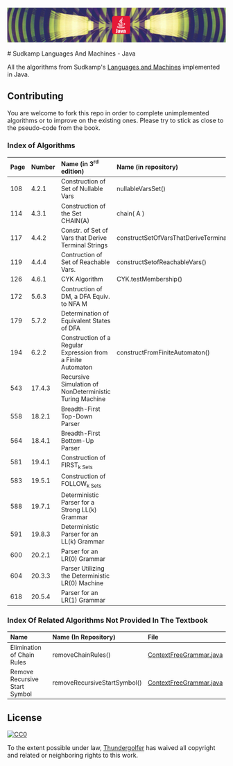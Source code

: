 <p align="center">
  <img src="images/repo_header_java.png">
</p>
# Sudkamp Languages And Machines - Java 

All the algorithms from Sudkamp's [Languages and Machines](http://www.amazon.com/Languages-Machines-Introduction-Computer-Science/dp/0321322215) implemented in Java.

## Contributing

You are welcome to fork this repo in order to complete unimplemented algorithms or to improve on the existing ones. Please try to stick as close to the pseudo-code from the book.

### Index of Algorithms

| **Page** | **Number** | **Name (in 3<sup>rd</sup> edition)** | **Name (in repository)** | **File**   |
|:----------|:-----------|:-------------------------------------|:-------------------------|:-----------|
| 108       | 4.2.1      | Construction of Set of Nullable Vars | nullableVarsSet()        | [ContextFreeGrammar.java](src\main\java\grammars\ContextFreeGrammar.java) |
| 114	    | 4.3.1      | Construction of the Set CHAIN(A)     | chain( A ) | [ContextFreeGrammar.java](src\main\java\grammars\ContextFreeGrammar.java)|
| 117       | 4.4.2      | Constr. of Set of Vars that Derive Terminal Strings | constructSetOfVarsThatDeriveTerminalStrings() | [ContextFreeGrammar.java](src\main\java\grammars\ContextFreeGrammar.java)|
| 119       | 4.4.4      | Contruction of Set of Reachable Vars. | constructSetofReachableVars() | [ContextFreeGrammar.java](src\main\java\grammars\ContextFreeGrammar.java)|
| 126       | 4.6.1      | CYK Algorithm | CYK.testMembership() | [CYK.java](src\main\java\parsing\CYK.java)|
| 172       | 5.6.3      | Contruction of DM, a DFA Equiv. to NFA M | | | 
| 179       | 5.7.2      | Determination of Equivalent States of DFA | | |
| 194       | 6.2.2      | Construction of a Regular Expression from a Finite Automaton | constructFromFiniteAutomaton() | [RegExp.java](src\main\java\RegExp.java)|
| 543       | 17.4.3     | Recursive Simulation of NonDeterministic Turing Machine | | |
| 558       | 18.2.1     | Breadth-First Top-Down Parser | | | 
| 564       | 18.4.1     | Breadth-First Bottom-Up Parser |  | |
| 581       | 19.4.1     | Construction of FIRST<sub>k</sup> Sets | | |
| 583       | 19.5.1     | Construction of FOLLOW<sub>k</sup> Sets | | |
| 588       | 19.7.1     | Deterministic Parser for a Strong LL(k) Grammar | | |
| 591       | 19.8.3     | Deterministic Parser for an LL(k) Grammar | | |
| 600       | 20.2.1     | Parser for an LR(0) Grammar | | |
| 604       | 20.3.3     | Parser Utilizing the Deterministic LR(0) Machine | | | 
| 618       | 20.5.4     | Parser for an LR(1) Grammar |  | |


### Index Of Related Algorithms Not Provided In The Textbook

| **Name**                      | **Name (In Repository)**        | **File**         |
|:-------------------------------|:---------------------------------|:---------------|
| Elimination of Chain Rules     | removeChainRules()               | [ContextFreeGrammar.java](src\main\java\grammars\ContextFreeGrammar.java) |
| Remove Recursive Start Symbol  | removeRecursiveStartSymbol()     | [ContextFreeGrammar.java](src\main\java\grammars\ContextFreeGrammar.java) | 

## License

[![CC0](http://i.creativecommons.org/p/zero/1.0/88x31.png)](http://creativecommons.org/publicdomain/zero/1.0/)

To the extent possible under law, [Thundergolfer](http://www.jonathonbelotti.com) has waived all copyright and related or neighboring rights to this work.
